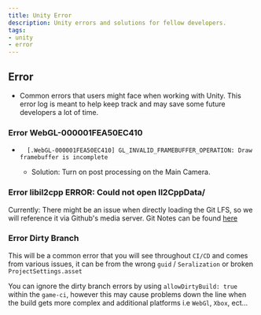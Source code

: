 ```yaml
---
title: Unity Error
description: Unity errors and solutions for fellow developers.
tags:
- unity
- error
---
```


## Error

- Common errors that users might face when working with Unity. This error log is meant to help keep track and may save some future developers a lot of time.

### Error WebGL-000001FEA50EC410

- ```shell
    [.WebGL-000001FEA50EC410] GL_INVALID_FRAMEBUFFER_OPERATION: Draw framebuffer is incomplete
    ```

  - Solution: Turn on post processing on the Main Camera.

### Error libil2cpp ERROR: Could not open Il2CppData/

Currently: There might be an issue when directly loading the Git LFS, so we will reference it via Github's media server.
Git Notes can be found [here](https://kbve.com/application/git)

### Error Dirty Branch

This will be a common error that you will see throughout `CI/CD` and comes from various issues, it can be from the wrong `guid` / `Seralization` or broken `ProjectSettings.asset`

You can ignore the dirty branch errors by using `allowDirtyBuild: true` within the `game-ci`, however this may cause problems down the line when the build gets more complex and additional platforms i.e `WebGl`, `Xbox`, ect...
